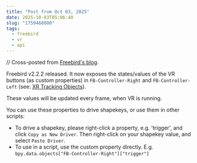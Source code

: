 ```yaml
---
title: "Post from Oct 03, 2025"
date: 2025-10-03T05:06:40
slug: "1759468000"
tags:
  - freebird
  - vr
  - api
---
```


// Cross-posted from [Freebird's blog](https://freebirdxr.com/blog/2025/10/03/1759468000).

Freebird v2.2.2 released. It now exposes the states/values of the VR buttons (as custom properties) in `FB-Controller-Right` and `FB-Controller-Left` (see: [XR Tracking Objects](https://freebirdxr.com/docs/xr-tracking-objects/)).

These values will be updated every frame, when VR is running.

You can use these properties to drive shapekeys, or use them in other scripts:
* To drive a shapekey, please right-click a property, e.g. 'trigger', and click `Copy as New Driver`. Then right-click on your shapekey value, and select `Paste Driver`.
* To use in a script, use the custom property directly. E.g. `bpy.data.objects["FB-Controller-Right"]["trigger"]`